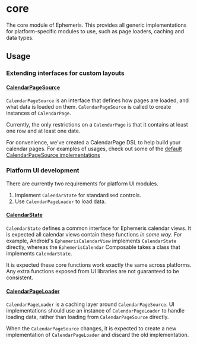 # core

The core module of Ephemeris. This provides all generic implementations for platform-specific modules to use, such as page loaders, caching and data types.

## Usage

### Extending interfaces for custom layouts

#### [CalendarPageSource](https://github.com/boswelja/Ephemeris/blob/main/core/src/commonMain/kotlin/com/boswelja/ephemeris/core/data/CalendarPageSource.kt)

`CalendarPageSource` is an interface that defines how pages are loaded, and what data is loaded on them. `CalendarPageSource` is called to create instances of `CalendarPage`.

Currently, the only restrictions on a `CalendarPage` is that it contains at least one row and at least one date.

For convenience, we've created a CalendarPage DSL to help build your calendar pages. For examples of usages, check out some of the [default CalendarPageSource implementations](https://github.com/boswelja/Ephemeris/blob/main/core/src/commonMain/kotlin/com/boswelja/ephemeris/core/data)

### Platform UI development

There are currently two requirements for platform UI modules.

1. Implement `CalendarState` for standardised controls.
2. Use `CalendarPageLoader` to load data.

#### [CalendarState](https://github.com/boswelja/Ephemeris/blob/main/core/src/commonMain/kotlin/com/boswelja/ephemeris/core/ui/CalendarState.kt)

`CalendarState` defines a common interface for Ephemeris calendar views. It is expected all calendar views contain these functions *in some way*. For example, Android's `EphemerisCalendarView` implements `CalendarState` directly, whereas the `EphemerisCalendar` Composable takes a class that implements `CalendarState`.

It is expected these core functions work exactly the same across platforms. Any extra functions exposed from UI libraries are not guaranteed to be consistent.

#### [CalendarPageLoader](https://github.com/boswelja/Ephemeris/blob/main/core/src/commonMain/kotlin/com/boswelja/ephemeris/core/ui/CalendarPageLoader.kt)

`CalendarPageLoader` is a caching layer around `CalendarPageSource`. UI implementations should use an instance of `CalendarPageLoader` to handle loading data, rather than loading from `CalendarPageSource` directly.

When the `CalendarPageSource` changes, it is expected to create a new implementation of `CalendarPageLoader` and discard the old implementation.
